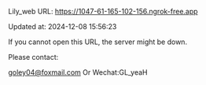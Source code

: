Lily_web URL: https://1047-61-165-102-156.ngrok-free.app

Updated at: 2024-12-08 15:56:23

If you cannot open this URL, the server might be down.

Please contact: 

goley04@foxmail.com Or Wechat:GL_yeaH